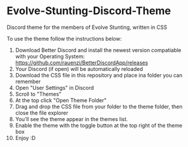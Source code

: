 # Evolve-Stunting-Discord-Theme
Discord theme for the members of Evolve Stunting, written in CSS


To use the theme follow the instructions below:

1. Download Better Discord and install the newest version compatiable with your Operating System: https://github.com/rauenzi/BetterDiscordApp/releases
2. Your Discord (if open) will be automatically reloaded
3. Download the CSS file in this repository and place ina  folder you can remember
4. Open "User Settings" in Discord
5. Scroll to "Themes"
6. At the top click "Open Theme Folder"
7. Drag and drop the CSS file from your folder to the theme folder, then close the file explorer
8. You'll see the theme appear in the themes list.
9. Enable the theme with the toggle button at the top right of the theme box
10. Enjoy :D
